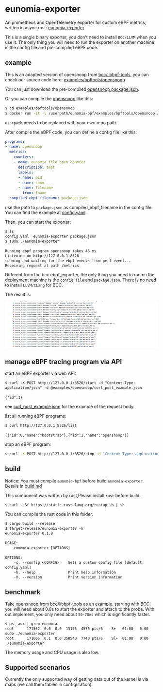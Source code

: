 # eunomia-exporter

An prometheus and OpenTelemetry exporter for custom eBPF metrics, written in async rust: [eunomia-exporter](eunomia-exporter)

This is a single binary exporter, you don't need to install `BCC/LLVM` when you use it. The only thing you will need to run the exporter on another machine is the config file and pre-compiled eBPF code.

## example

This is an adapted version of opensnoop from [bcc/libbpf-tools](https://github.com/iovisor/bcc/blob/master/libbpf-tools/opensnoop.bpf.c), you can check our source code here: [examples/bpftools/opensnoop](examples/bpftools/opensnoop)

You can just download the pre-compiled [opensnoop package.json](https://eunomia-bpf.github.io/eunomia-bpf/opensnoop/package.json).

Or you can compile the [opensnoop](examples/bpftools/opensnoop) like this:

```sh
$ cd examples/bpftools/opensnoop
$ docker run -it -v /userpath/eunomia-bpf/examples/bpftools/opensnoop:/src yunwei37/ebpm:latest
```
`userpath` needs to be replaced with your own repo path.

After compile the eBPF code, you can define a config file like this:

```yml
programs:
- name: opensnoop
  metrics:
    counters:
    - name: eunomia_file_open_counter
      description: test
      labels:
      - name: pid
      - name: comm
      - name: filename
        from: fname
  compiled_ebpf_filename: package.json
```

use the path to `package.json` as compiled_ebpf_filename in the config file. You can find the example at [config.yaml](examples/bpftools/opensnoop/config.yaml).

Then, you can start the exporter:

```console
$ ls
config.yaml  eunomia-exporter package.json
$ sudo ./eunomia-exporter

Running ebpf program opensnoop takes 46 ms
Listening on http://127.0.0.1:8526
running and waiting for the ebpf events from perf event...
Receiving request at path /metrics
```

Different from the bcc ebpf_exporter, the only thing you need to run on the deployment machine is the `config file` and `package.json`. There is no need to install `LLVM/CLang` for BCC.

The result is:

![img](../documents/images/opensnoop_prometheus.png)

## manage eBPF tracing program via API

start an eBPF exporter via web API:

```console
$ curl -X POST http://127.0.0.1:8526/start -H "Content-Type: application/json" -d @examples/opensnoop/curl_post_example.json

{"id":1}
```

see [curl_post_example.json](eunomia-exporter/examples/opensnoop/curl_post_example.json) for the example of the request body.

list all running eBPF programs:

```console
$ curl http://127.0.0.1:8526/list

[{"id":0,"name":"bootstrap"},{"id":1,"name":"opensnoop"}]
```

stop an eBPF program:

```sh
$ curl -X POST http://127.0.0.1:8526/stop -H "Content-Type: application/json" -d '{"id": 1}'
```

## build

Notice: You must compile `eunomia-bpf` before build `eunomia-exporter`. Details in [build.md](../documents/build.md)

This component was written by rust,Please install `rust` before build.

```shell
$ curl -sSf https://static.rust-lang.org/rustup.sh | sh
```

You can compile the rust code in this folder:

```console
$ cargo build --release
$ target/release/eunomia-exporter -h
eunomia-exporter 0.1.0

USAGE:
    eunomia-exporter [OPTIONS]

OPTIONS:
    -c, --config <CONFIG>    Sets a custom config file [default: config.yaml]
    -h, --help               Print help information
    -V, --version            Print version information
```

## benchmark

Take opensnoop from [bcc/libbpf-tools](https://github.com/iovisor/bcc/blob/master/libbpf-tools/opensnoop.bpf.c) as an example. starting with BCC, you will need about 0.8s to start the exporter and attach to the probe. With out implement, you only need about `50-70ms` which is significantly faster.

```console
$ ps -aux | grep eunomia
root      171562  0.0  0.0  15176  4576 pts/6    S+   01:08   0:00 sudo ./eunomia-exporter
root      171605  0.1  0.0 350540  7740 pts/6    Sl+  01:08   0:00 ./eunomia-exporter
```

The memory usage and CPU usage is also low.

## Supported scenarios

Currently the only supported way of getting data out of the kernel is via maps (we call them tables in configuration).
